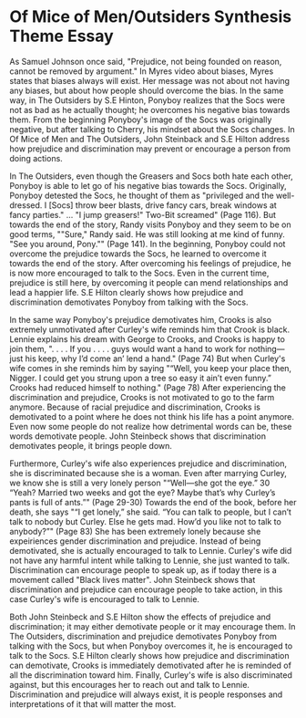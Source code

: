 # Of Mice of Men/Outsiders Synthesis Theme Essay

As Samuel Johnson once said, "Prejudice, not being founded on reason, cannot be removed by argument." In Myres video about biases, Myres states that biases always will exist. Her message was not about not having any biases, but about how people should overcome the bias. In the same way, in The Outsiders by S.E Hinton, Ponyboy realizes that the Socs were not as bad as he actually thought; he overcomes his negative bias towards them. From the beginning Ponyboy's image of the Socs was originally negative, but after talking to Cherry, his mindset about the Socs changes. In Of Mice of Men and The Outsiders, John Steinback and S.E Hilton address how prejudice and discrimination may prevent or encourage a person from doing actions.

In The Outsiders, even though the Greasers and Socs both hate each other, Ponyboy is able to let go of his negative bias towards the Socs. Originally, Ponyboy detested the Socs, he thought of them as "privileged and the well-dressed. I [Socs] throw beer blasts, drive fancy cars, break windows at fancy parties." …  "I jump greasers!" Two-Bit screamed" (Page 116). But towards the end of the story, Randy visits Ponyboy and they seem to be on good terms, ""Sure," Randy said. He was still looking at me kind of funny. "See you around, Pony."" (Page 141). In the beginning, Ponyboy could not overcome the prejudice towards the Socs, he learned to overcome it towards the end of the story. After overcoming his feelings of prejudice, he is now more encouraged to talk to the Socs. Even in the current time, prejudice is still here, by overcoming it people can mend relationships and lead a happier life. S.E Hilton clearly shows how prejudice and discrimination demotivates Ponyboy from talking with the Socs.

In the same way Ponyboy's prejudice demotivates him, Crooks is also extremely unmotivated after Curley's wife reminds him that Crook is black. Lennie explains his dream with George to Crooks, and Crooks is happy to join them, ". . . . If you . . . . guys would want a hand to work for nothing—just his keep, why I’d come an’ lend a hand." (Page 74) But when Curley's wife comes in she reminds him by saying "“Well, you keep your place then, Nigger. I could get you strung upon a tree so easy it ain’t even funny.” Crooks had reduced himself to nothing." (Page 78) After experiencing the discrimination and prejudice, Crooks is not motivated to go to the farm anymore. Because of racial prejudice and discrimination, Crooks is demotivated to a point where he does not think his life has a point anymore. Even now some people do not realize how detrimental words can be, these words demotivate people. John Steinbeck shows that discrimination demotivates people, it brings people down.

Furthermore, Curley's wife also experiences prejudice and discrimination, she is discriminated because she is a woman. Even after marrying Curley, we know she is still a very lonely person "“Well—she got the eye.” 30 “Yeah? Married two weeks and got the eye? Maybe that’s why Curley’s pants is full of ants.”" (Page 29-30) Towards the end of the book, before her death, she says "“I get lonely,” she said. “You can talk to people, but I can’t talk to nobody but Curley. Else he gets mad. How’d you like not to talk to anybody?”" (Page 83) She has been extremely lonely because she expeiriences gender discrimination and prejudice. Instead of being demotivated, she is actually encouraged to talk to Lennie. Curley's wife did not have any harmful intent while talking to Lennie, she just wanted to talk. Discrimination can encourage people to speak up, as if today there is a movement called "Black lives matter". John Steinbeck shows that discrimination and prejudice can encourage people to take action, in this case Curley's wife is encouraged to talk to Lennie.

Both John Steinbeck and S.E Hilton show the effects of prejudice and discrimination; it may either demotivate people or it may encourage them. In The Outsiders, discrimination and prejudice demotivates Ponyboy from talking with the Socs, but when Ponyboy overcomes it, he is encouraged to talk to the Socs. S.E Hilton clearly shows how prejudice and discrimination can demotivate, Crooks is immediately demotivated after he is reminded of all the discrimination toward him. Finally, Curley's wife is also discriminated against, but this encourages her to reach out and talk to Lennie. Discrimination and prejudice will always exist, it is people responses and interpretations of it that will matter the most.

